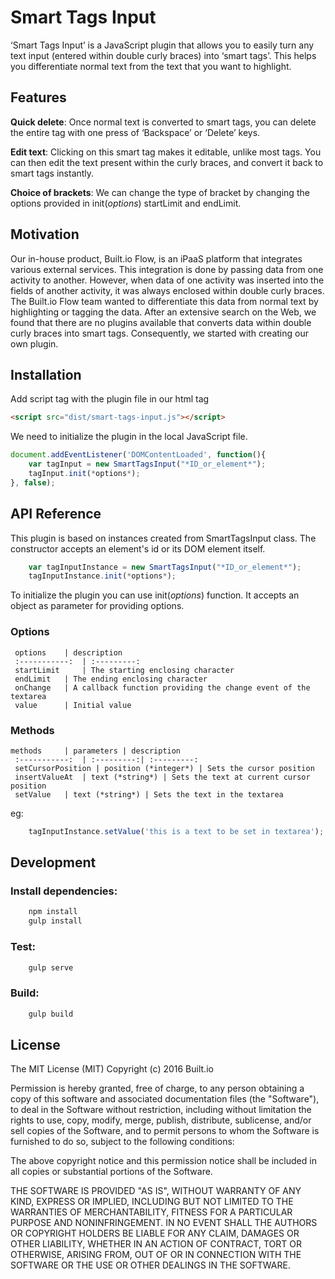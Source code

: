 # Smart Tags Input

‘Smart Tags Input’ is a JavaScript plugin that allows you to easily turn any text input (entered within double curly braces) into ‘smart tags’. This helps you differentiate normal text from the text that you want to highlight. 

## Features 

**Quick delete**: Once normal text is converted to smart tags, you can delete the entire tag with one press of ‘Backspace’ or ‘Delete’ keys. 

**Edit text**: Clicking on this smart tag makes it editable, unlike most tags. You can then edit the text present within the curly braces, and convert it back to smart tags instantly. 

**Choice of brackets**: We can change the type of bracket by changing the options provided in init(*options*) startLimit and endLimit. 
## Motivation
Our in-house product, Built.io Flow, is an iPaaS platform that integrates various external services. This integration is done by passing data from one activity to another. However, when data of one activity was inserted into the fields of another activity, it was always enclosed within double curly braces. The Built.io Flow team wanted to differentiate this data from normal text by highlighting or tagging the data. After an extensive search on the Web, we found that there are no plugins available that converts data within double curly braces into smart tags. Consequently, we started with creating our own plugin.  

## Installation

Add script tag with the plugin file in our html <head> tag

```html
<script src="dist/smart-tags-input.js"></script>
```

We need to initialize the plugin in the local JavaScript file.

```js
document.addEventListener('DOMContentLoaded', function(){
	var tagInput = new SmartTagsInput("*ID_or_element*");
	tagInput.init(*options*);
}, false);
```

## API Reference

This plugin is based on instances created from SmartTagsInput class. The constructor accepts an element's id or its DOM element itself.
```js
	var tagInputInstance = new SmartTagsInput("*ID_or_element*");
	tagInputInstance.init(*options*);
```	
To initialize the plugin you can use init(*options*) function. It accepts an object as parameter for providing options.
### Options

	 options 	| description 
	 :-----------: 	| :---------: 
	 startLimit 	| The starting enclosing character
	 endLimit 	| The ending enclosing character
	 onChange	| A callback function providing the change event of the textarea
	 value		| Initial value
	 
### Methods
	
	methods 	| parameters | description 
	 :-----------: 	| :---------:| :---------: 
	 setCursorPosition | position (*integer*) | Sets the cursor position
	 insertValueAt 	| text (*string*) | Sets the text at current cursor position
	 setValue 	| text (*string*) | Sets the text in the textarea

eg:
```js
	tagInputInstance.setValue('this is a text to be set in textarea');
```

## Development

### Install dependencies:
```js
	npm install
	gulp install
```
### Test:
```js
	gulp serve
```
### Build:
```js
	gulp build
```

## License

The MIT License (MIT)
Copyright (c) 2016 Built.io 

Permission is hereby granted, free of charge, to any person obtaining a copy of this software and associated documentation files (the "Software"), to deal in the Software without restriction, including without limitation the rights to use, copy, modify, merge, publish, distribute, sublicense, and/or sell copies of the Software, and to permit persons to whom the Software is furnished to do so, subject to the following conditions:

The above copyright notice and this permission notice shall be included in all copies or substantial portions of the Software.

THE SOFTWARE IS PROVIDED "AS IS", WITHOUT WARRANTY OF ANY KIND, EXPRESS OR IMPLIED, INCLUDING BUT NOT LIMITED TO THE WARRANTIES OF MERCHANTABILITY, FITNESS FOR A PARTICULAR PURPOSE AND NONINFRINGEMENT. IN NO EVENT SHALL THE AUTHORS OR COPYRIGHT HOLDERS BE LIABLE FOR ANY CLAIM, DAMAGES OR OTHER LIABILITY, WHETHER IN AN ACTION OF CONTRACT, TORT OR OTHERWISE, ARISING FROM, OUT OF OR IN CONNECTION WITH THE SOFTWARE OR THE USE OR OTHER DEALINGS IN THE SOFTWARE.
